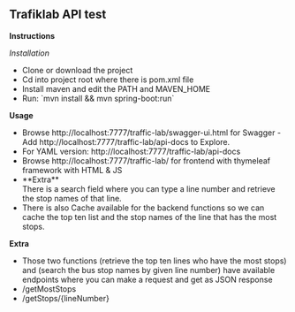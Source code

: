 <h2>Trafiklab API test</h2>

**Instructions**

_Installation_
<ul>
    <li>Clone or download the project</li>
    <li>Cd into project root where there is pom.xml file</li>
    <li>Install maven and edit the PATH and MAVEN_HOME</li>
    <li>Run: `mvn install && mvn spring-boot:run`</li>
</ul>

**Usage**

<ul>
    <li>
    Browse http://localhost:7777/traffic-lab/swagger-ui.html for Swagger
        - Add http://localhost:7777/traffic-lab/api-docs to Explore.   
    </li>
<li>
For YAML version: http://localhost:7777/traffic-lab/api-docs
</li>
    <li>
    Browse http://localhost:7777/traffic-lab/ for frontend with thymeleaf framework with HTML & JS
    </li>
    <li>
    **Extra**  <br>  
    There is a search field where you can type a line number and retrieve 
    the stop names of that line.
    </li>
    <li>
    There is also Cache available for the backend functions so we can cache the
    top ten list and the stop names of the line that has the most stops.
    </li>
</ul>

**Extra**

<ul>
<li>Those two functions (retrieve the top ten lines who have the most stops) and 
 (search the bus stop names by given line number) have available endpoints where
 you can make a request and get as JSON response</li>
 <li>/getMostStops</li>
 <li>/getStops/{lineNumber}</li>
</ul>